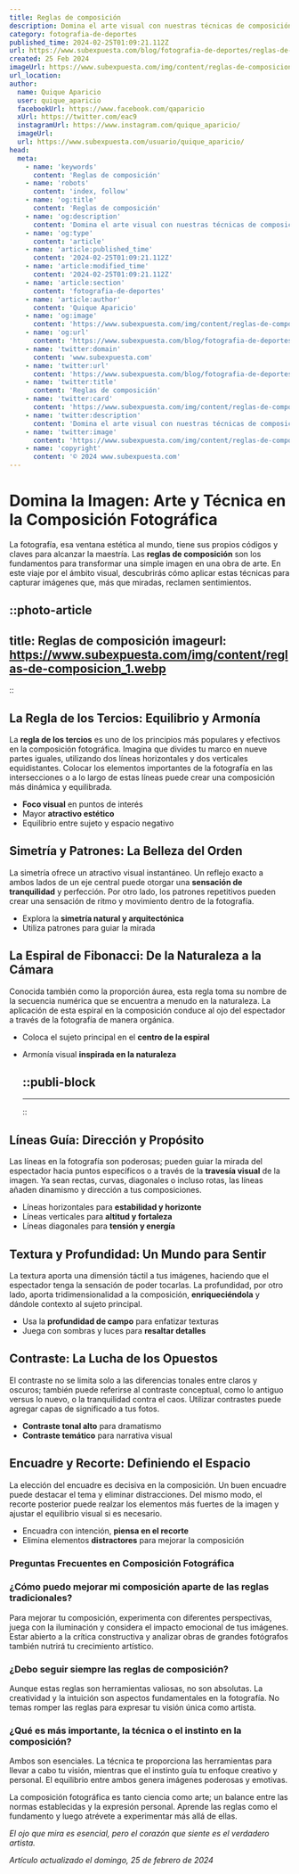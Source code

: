 ```yaml
---
title: Reglas de composición
description: Domina el arte visual con nuestras técnicas de composición. Aprende a crear imágenes impactantes y atrae la atención en cada toma. ¡Explora ahora!
category: fotografia-de-deportes
published_time: 2024-02-25T01:09:21.112Z
url: https://www.subexpuesta.com/blog/fotografia-de-deportes/reglas-de-composicion
created: 25 Feb 2024
imageUrl: https://www.subexpuesta.com/img/content/reglas-de-composicion_1.webp
url_location:
author:
  name: Quique Aparicio
  user: quique_aparicio
  facebookUrl: https://www.facebook.com/qaparicio
  xUrl: https://twitter.com/eac9
  instagramUrl: https://www.instagram.com/quique_aparicio/
  imageUrl: 
  url: https://www.subexpuesta.com/usuario/quique_aparicio/
head:
  meta:
    - name: 'keywords'
      content: 'Reglas de composición'
    - name: 'robots'
      content: 'index, follow'
    - name: 'og:title'
      content: 'Reglas de composición'
    - name: 'og:description'
      content: 'Domina el arte visual con nuestras técnicas de composición. Aprende a crear imágenes impactantes y atrae la atención en cada toma. ¡Explora ahora!'
    - name: 'og:type'
      content: 'article'
    - name: 'article:published_time'
      content: '2024-02-25T01:09:21.112Z'
    - name: 'article:modified_time'
      content: '2024-02-25T01:09:21.112Z'
    - name: 'article:section'
      content: 'fotografia-de-deportes'
    - name: 'article:author'
      content: 'Quique Aparicio'
    - name: 'og:image'
      content: 'https://www.subexpuesta.com/img/content/reglas-de-composicion_1.webp'
    - name: 'og:url'
      content: 'https://www.subexpuesta.com/blog/fotografia-de-deportes/reglas-de-composicion'
    - name: 'twitter:domain'
      content: 'www.subexpuesta.com'
    - name: 'twitter:url'
      content: 'https://www.subexpuesta.com/blog/fotografia-de-deportes/reglas-de-composicion'
    - name: 'twitter:title'
      content: 'Reglas de composición'
    - name: 'twitter:card'
      content: 'https://www.subexpuesta.com/img/content/reglas-de-composicion_1.webp'
    - name: 'twitter:description'
      content: 'Domina el arte visual con nuestras técnicas de composición. Aprende a crear imágenes impactantes y atrae la atención en cada toma. ¡Explora ahora!'
    - name: 'twitter:image'
      content: 'https://www.subexpuesta.com/img/content/reglas-de-composicion_1.webp'
    - name: 'copyright'
      content: '© 2024 www.subexpuesta.com'
---
```

# Domina la Imagen: Arte y Técnica en la Composición Fotográfica

La fotografía, esa ventana estética al mundo, tiene sus propios códigos y claves para alcanzar la maestría. Las **reglas de composición** son los fundamentos para transformar una simple imagen en una obra de arte. En este viaje por el ámbito visual, descubrirás cómo aplicar estas técnicas para capturar imágenes que, más que miradas, reclamen sentimientos.


::photo-article
---
title: Reglas de composición
imageurl: https://www.subexpuesta.com/img/content/reglas-de-composicion_1.webp
---
::


## La Regla de los Tercios: Equilibrio y Armonía
La **regla de los tercios** es uno de los principios más populares y efectivos en la composición fotográfica. Imagina que divides tu marco en nueve partes iguales, utilizando dos líneas horizontales y dos verticales equidistantes. Colocar los elementos importantes de la fotografía en las intersecciones o a lo largo de estas líneas puede crear una composición más dinámica y equilibrada.

- **Foco visual** en puntos de interés
- Mayor **atractivo estético**
- Equilibrio entre sujeto y espacio negativo

## Simetría y Patrones: La Belleza del Orden
La simetría ofrece un atractivo visual instantáneo. Un reflejo exacto a ambos lados de un eje central puede otorgar una **sensación de tranquilidad** y perfección. Por otro lado, los patrones repetitivos pueden crear una sensación de ritmo y movimiento dentro de la fotografía.

- Explora la **simetría natural y arquitectónica**
- Utiliza patrones para guiar la mirada

## La Espiral de Fibonacci: De la Naturaleza a la Cámara
Conocida también como la proporción áurea, esta regla toma su nombre de la secuencia numérica que se encuentra a menudo en la naturaleza. La aplicación de esta espiral en la composición conduce al ojo del espectador a través de la fotografía de manera orgánica. 

- Coloca el sujeto principal en el **centro de la espiral**
- Armonía visual **inspirada en la naturaleza**


  ::publi-block
  ---
  ---
  ::
  
  
## Líneas Guía: Dirección y Propósito 
Las líneas en la fotografía son poderosas; pueden guiar la mirada del espectador hacia puntos específicos o a través de la **travesía visual** de la imagen. Ya sean rectas, curvas, diagonales o incluso rotas, las líneas añaden dinamismo y dirección a tus composiciones.

- Líneas horizontales para **estabilidad y horizonte**
- Líneas verticales para **altitud y fortaleza**
- Líneas diagonales para **tensión y energía**

## Textura y Profundidad: Un Mundo para Sentir
La textura aporta una dimensión táctil a tus imágenes, haciendo que el espectador tenga la sensación de poder tocarlas. La profundidad, por otro lado, aporta tridimensionalidad a la composición, **enriqueciéndola** y dándole contexto al sujeto principal.

- Usa la **profundidad de campo** para enfatizar texturas
- Juega con sombras y luces para **resaltar detalles**

## Contraste: La Lucha de los Opuestos
El contraste no se limita solo a las diferencias tonales entre claros y oscuros; también puede referirse al contraste conceptual, como lo antiguo versus lo nuevo, o la tranquilidad contra el caos. Utilizar contrastes puede agregar capas de significado a tus fotos.

- **Contraste tonal alto** para dramatismo
- **Contraste temático** para narrativa visual

## Encuadre y Recorte: Definiendo el Espacio
La elección del encuadre es decisiva en la composición. Un buen encuadre puede destacar el tema y eliminar distracciones. Del mismo modo, el recorte posterior puede realzar los elementos más fuertes de la imagen y ajustar el equilibrio visual si es necesario.

- Encuadra con intención, **piensa en el recorte**
- Elimina elementos **distractores** para mejorar la composición

### Preguntas Frecuentes en Composición Fotográfica

### ¿Cómo puedo mejorar mi composición aparte de las reglas tradicionales?
Para mejorar tu composición, experimenta con diferentes perspectivas, juega con la iluminación y considera el impacto emocional de tus imágenes. Estar abierto a la crítica constructiva y analizar obras de grandes fotógrafos también nutrirá tu crecimiento artístico.

### ¿Debo seguir siempre las reglas de composición?
Aunque estas reglas son herramientas valiosas, no son absolutas. La creatividad y la intuición son aspectos fundamentales en la fotografía. No temas romper las reglas para expresar tu visión única como artista.

### ¿Qué es más importante, la técnica o el instinto en la composición?
Ambos son esenciales. La técnica te proporciona las herramientas para llevar a cabo tu visión, mientras que el instinto guía tu enfoque creativo y personal. El equilibrio entre ambos genera imágenes poderosas y emotivas.

La composición fotográfica es tanto ciencia como arte; un balance entre las normas establecidas y la expresión personal. Aprende las reglas como el fundamento y luego atrévete a experimentar más allá de ellas.

*El ojo que mira es esencial, pero el corazón que siente es el verdadero artista.*

_Artículo actualizado el domingo, 25 de febrero de 2024_